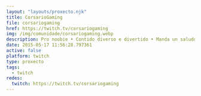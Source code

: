 ```yaml
---
layout: "layouts/proxecto.njk"
title: CorsarioGaming
file: corsariogaming
href: https://twitch.tv/corsariogaming
img: /img/comunidade/corsariogaming.webp
description: Pro noobie • Contido diverso e divertido • Manda un saludo en el chat y te sentirás como en casa • Si el contenido es de tu gusto deja tu humilde follow •Galego como non, e Expañol
date: 2015-05-17 11:56:28.797361
active: false
platform: twitch
type: proxecto
tags:
  - twitch
redes:
  twitch: https://twitch.tv/corsariogaming
---
```


